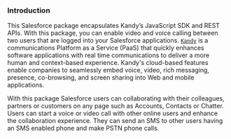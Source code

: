 ### Introduction
 
This Salesforce package encapsulates Kandy’s JavaScript SDK and REST APIs. With this package, you can enable video and voice calling between two users that are logged into your Salesforce applications. [`Kandy`] is a communications Platform as a Service (PaaS) that quickly enhances software applications with real time communications to deliver a more human and context-based experience. Kandy's cloud-based features enable companies to seamlessly embed voice, video, rich messaging, presence, co-browsing, and screen sharing into Web and mobile applications.

With this package Salesforce users can collaborating with their colleagues, partners or customers on any page such as Accounts, Contacts or Chatter. Users can start a voice or video call with other online users and enhance the collaboration experience. They can send an SMS to other users having an SMS enabled phone and make PSTN phone calls.


[`Kandy`]: <http://www.kandy.io/>
